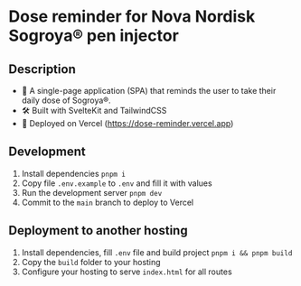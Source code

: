 # Dose reminder for Nova Nordisk Sogroya® pen injector

## Description

- 💊 A single-page application (SPA) that reminds the user to take their daily dose of Sogroya®.
- 🛠️ Built with SvelteKit and TailwindCSS
- 🚀 Deployed on Vercel (https://dose-reminder.vercel.app)

## Development

1. Install dependencies `pnpm i`
2. Copy file `.env.example` to `.env` and fill it with values
3. Run the development server `pnpm dev`
4. Commit to the `main` branch to deploy to Vercel

## Deployment to another hosting

1. Install dependencies, fill `.env` file and build project `pnpm i && pnpm build`
2. Copy the `build` folder to your hosting
3. Configure your hosting to serve `index.html` for all routes
